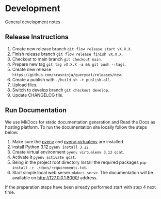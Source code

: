 Development
===========

General development notes.

## Release Instructions

1. Create new release branch `git flow release start vX.X.X`.
2. Finish release branch `git flow release finish vX.X.X`.
3. Checkout to main branch `git checkout main`.
4. Prepare new tag `git tag vX.X.X -a && git push --tags`.
5. Create new release `https://github.com/krasninja/querycat/releases/new`.
6. Create a publish with `./build.sh -t publish-all`.
7. Upload files.
8. Switch to develop branch `git checkout develop`.
9. Update CHANGELOG file.

## Run Documentation

We use MkDocs for static documentation generation and Read the Docs as hosting platform. To run the documentation site locally follow the steps below:

1. Make sure the [pyenv](https://github.com/pyenv/pyenv) and [pyenv-virtualenv](https://github.com/pyenv/pyenv-virtualenv) are installed.
2. Install Python 3.12 `pyenv install 3.12`.
3. Create virtual environment `pyenv virtualenv 3.12 qcat`.
4. Activate it `pyenv activate qcat`.
5. Being in the project root directory Install the required packages `pip install -r ./docs/requirements.txt`.
6. Start simple local web server `mkdocs serve`. The documentation will be available on http://127.0.0.1:8000/ address.

If the preparation steps have been already performed start with step 4 next time.
